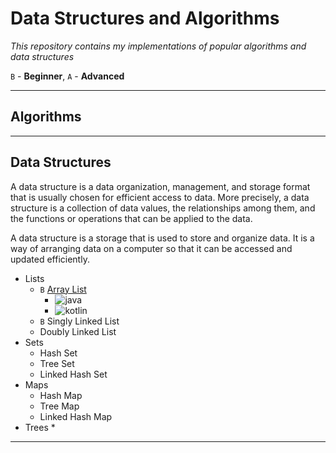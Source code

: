 # Data Structures and Algorithms

_This repository contains my implementations of popular algorithms and data structures_

`B` - **Beginner**, `A` - **Advanced**

---
## Algorithms

---


## Data Structures
 
A data structure is a data organization, management, and storage format that is usually chosen for 
efficient access to data. More precisely, a data structure is a collection of data values, 
the relationships among them, and the functions or operations that can be applied to the data.

A data structure is a storage that is used to store and organize data. 
It is a way of arranging data on a computer so that it can be accessed and updated efficiently.

* Lists
  * `B` [Array List](src/data-structures/linked-list) 
    * ![java](https://img.shields.io/badge/java-FF0000)
    * ![kotlin](https://img.shields.io/badge/kotlin-purple)
  * `B` Singly Linked List
  * Doubly Linked List
* Sets
  * Hash Set
  * Tree Set
  * Linked Hash Set
* Maps
  * Hash Map 
  * Tree Map 
  * Linked Hash Map
* Trees
  * 
---

